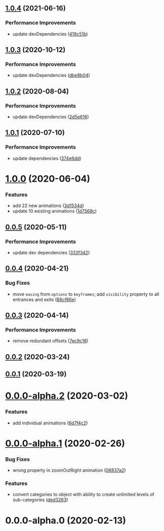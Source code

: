 ## [1.0.4](https://github.com/webanimate/animate.web/compare/v1.0.3...v1.0.4) (2021-06-16)

### Performance Improvements

- update devDependencies ([419c51b](https://github.com/webanimate/animate.web/commit/419c51b9af8a959151ae0c6fc4b1b7205e2ad121))

## [1.0.3](https://github.com/webanimate/animate.web/compare/v1.0.2...v1.0.3) (2020-10-12)

### Performance Improvements

- update devDependencies ([dbe8b04](https://github.com/webanimate/animate.web/commit/dbe8b046923a691523a0795c106b28c2adc10d78))

## [1.0.2](https://github.com/webanimate/animate.web/compare/v1.0.1...v1.0.2) (2020-08-04)

### Performance Improvements

- update devDependencies ([2d5e616](https://github.com/webanimate/animate.web/commit/2d5e616809983d6fe7c4c095e0a7b8e762904dad))

## [1.0.1](https://github.com/webanimate/animate.web/compare/v1.0.0...v1.0.1) (2020-07-10)

### Performance Improvements

- update dependencies ([374e6dd](https://github.com/webanimate/animate.web/commit/374e6dd423d9f11efc82f5999c9be2984a79131f))

# [1.0.0](https://github.com/webanimate/animate.web/compare/v0.0.5...v1.0.0) (2020-06-04)

### Features

- add 22 new animations ([3d1534d](https://github.com/webanimate/animate.web/commit/3d1534df7dc472f2c7d41df0561a3edc3eb04eff))
- update 10 existing animations ([1d7568c](https://github.com/webanimate/animate.web/commit/1d7568c0724015a1c0ff957e9435c50d6789f6fe))

## [0.0.5](https://github.com/webanimate/animate.web/compare/v0.0.4...v0.0.5) (2020-05-11)

### Performance Improvements

- update dev dependencies ([332f342](https://github.com/webanimate/animate.web/commit/332f342c9a9dc9e0b9cbae4aa5c5f7cb8935dc9b))

## [0.0.4](https://github.com/webanimate/animate.web/compare/v0.0.3...v0.0.4) (2020-04-21)

### Bug Fixes

- move `easing` from `options` to `keyframes`; add `visibility` property to all entrances and exits ([88cf86e](https://github.com/webanimate/animate.web/commit/88cf86e02d570e5771df0241fbf7855963c50be7))

## [0.0.3](https://github.com/webanimate/animate.web/compare/v0.0.2...v0.0.3) (2020-04-14)

### Performance Improvements

- remove redundant offsets ([7ec9c16](https://github.com/webanimate/animate.web/commit/7ec9c16839b7d980cb7b82540978613c5903c2a6))

## [0.0.2](https://github.com/webanimate/animate.web/compare/v0.0.1...v0.0.2) (2020-03-24)

## [0.0.1](https://github.com/webanimate/animate.web/compare/v0.0.0-alpha.2...v0.0.1) (2020-03-19)

# [0.0.0-alpha.2](https://github.com/webanimate/animate.web/compare/v0.0.0-alpha.1...v0.0.0-alpha.2) (2020-03-02)

### Features

- add individual animations ([6d7f4c2](https://github.com/webanimate/animate.web/commit/6d7f4c214308770371e37720114888ac6debd182))

# [0.0.0-alpha.1](https://github.com/webanimate/animate.web/compare/v0.0.0-alpha.0...v0.0.0-alpha.1) (2020-02-26)

### Bug Fixes

- wrong property in zoomOutRight animation ([08837a2](https://github.com/webanimate/animate.web/commit/08837a2646b8374a5b5446c5aae867ed6fb1da08))

### Features

- convert categories to object with ability to create unlimited levels of sub-categories ([ded3263](https://github.com/webanimate/animate.web/commit/ded3263c90678cfc2428551524aaaa9ba153d0d5))

# 0.0.0-alpha.0 (2020-02-13)
